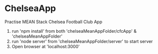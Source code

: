 # ChelseaApp
Practise MEAN Stack Chelsea Football Club App 

1. run 'npm install' from both 'chelseaMeanAppFolder/cfcApp' & 'chelseaMeanAppFolder'
2. run 'node server' from 'chelseaMeanAppFolder/server' to start server
3. Open browser at 'localhost:3000'
